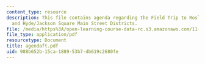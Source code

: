```yaml
---
content_type: resource
description: This file contains agenda regarding the Field Trip to Roslindale Village
  and Hyde/Jackson Square Main Street Districts.
file: /media/https%3A/open-learning-course-data-rc.s3.amazonaws.com/11-439-revitalizing-urban-main-streets-hyde-jackson-square-roslindale-square-boston-spring-2005/988b652b15ca188953b7db619c2680fe_agendaft.pdf
file_type: application/pdf
resourcetype: Document
title: agendaft.pdf
uid: 988b652b-15ca-1889-53b7-db619c2680fe
---
```


